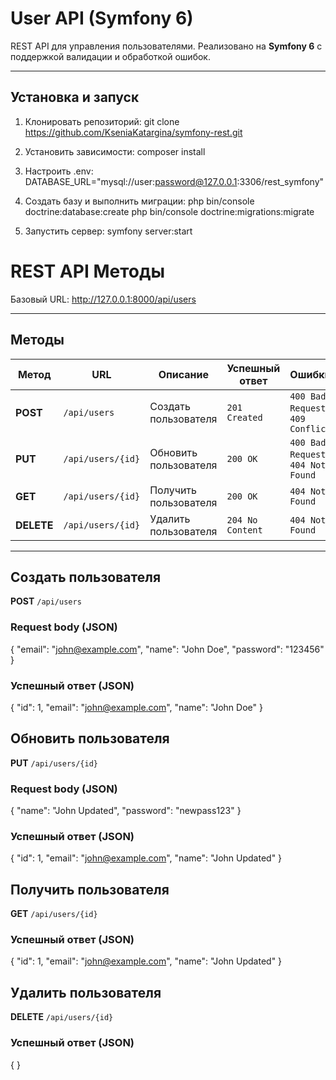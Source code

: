 # User API (Symfony 6)

REST API для управления пользователями. Реализовано на **Symfony 6** с поддержкой валидации и обработкой ошибок.  

---

## Установка и запуск

1. Клонировать репозиторий:
   git clone https://github.com/KseniaKatargina/symfony-rest.git

2. Установить зависимости:
   composer install
   
3. Настроить .env:
   DATABASE_URL="mysql://user:password@127.0.0.1:3306/rest_symfony"
   
4. Создать базу и выполнить миграции:
   php bin/console doctrine:database:create
   php bin/console doctrine:migrations:migrate

5. Запустить сервер:
   symfony server:start

# REST API Методы

Базовый URL: http://127.0.0.1:8000/api/users  


---

## Методы

| Метод   | URL                 | Описание                  | Успешный ответ | Ошибки                         |
|---------|---------------------|---------------------------|----------------|--------------------------------|
| **POST**   | `/api/users`        | Создать пользователя      | `201 Created`  | `400 Bad Request`, `409 Conflict` |
| **PUT**    | `/api/users/{id}`   | Обновить пользователя     | `200 OK`       | `400 Bad Request`, `404 Not Found` |
| **GET**    | `/api/users/{id}`   | Получить пользователя     | `200 OK`       | `404 Not Found` |
| **DELETE** | `/api/users/{id}`   | Удалить пользователя      | `204 No Content` | `404 Not Found` |

---

## Создать пользователя
**POST** `/api/users`

### Request body (JSON)
{
  "email": "john@example.com",
  "name": "John Doe",
  "password": "123456"
}
### Успешный ответ (JSON)
{
  "id": 1,
  "email": "john@example.com",
  "name": "John Doe"
}

## Обновить пользователя
**PUT** `/api/users/{id}`

### Request body (JSON)
{
  "name": "John Updated",
  "password": "newpass123"
}

### Успешный ответ (JSON)
{
  "id": 1,
  "email": "john@example.com",
  "name": "John Updated"
}

## Получить пользователя
**GET** `/api/users/{id}`

### Успешный ответ (JSON)
{
  "id": 1,
  "email": "john@example.com",
  "name": "John Updated"
}

## Удалить пользователя
**DELETE** `/api/users/{id}`

### Успешный ответ (JSON)
{
}



   
